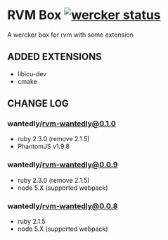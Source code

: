 # RVM Box [![wercker status](https://app.wercker.com/status/662790cc0085c12821de555bd34a5b7a/s "wercker status")](https://app.wercker.com/project/bykey/662790cc0085c12821de555bd34a5b7a)
A wercker box for rvm with some extension

## ADDED EXTENSIONS

* libicu-dev
* cmake

## CHANGE LOG

### wantedly/rvm-wantedly@0.1.0

* ruby 2.3.0 (remove 2.1.5)
* PhantomJS v1.9.8

### wantedly/rvm-wantedly@0.0.9

* ruby 2.3.0 (remove 2.1.5)
* node 5.X (supported webpack)

### wantedly/rvm-wantedly@0.0.8

* ruby 2.1.5
* node 5.X (supported webpack)
